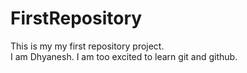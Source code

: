# FirstRepository
This is my my first repository project.
<br>
I am Dhyanesh.
I am too excited to learn git and github.
